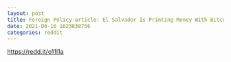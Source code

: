 ```yaml
--- 
layout: post 
title: Foreign Policy article: El Salvador Is Printing Money With Bitcoin 
date: 2021-06-16 1623838756 
categories: reddit 
--- 
```

https://redd.it/o11l1a